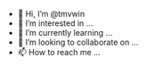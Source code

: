 - 👋 Hi, I’m @tmvwin
- 👀 I’m interested in ...
- 🌱 I’m currently learning ...
- 💞️ I’m looking to collaborate on ...
- 📫 How to reach me ...

<!---
tmvwin/tmvwin is a ✨ special ✨ repository because its `README.md` (this file) appears on your GitHub profile.
You can click the Preview link to take a look at your changes.
--->
